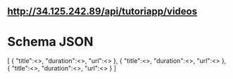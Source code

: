 
## http://34.125.242.89/api/tutoriapp/videos

#  Schema JSON

[
   {
      "title":<<String>>,
      "duration":<<Int>>,
      "url":<<String>>
   },
   {
      "title":<<String>>,
      "duration":<<Int>>,
      "url":<<String>>
   },
   {
      "title":<<String>>,
      "duration":<<Int>>,
      "url":<<String>>
   }
]

